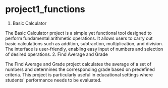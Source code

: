 # project1_functions
1. Basic Calculator

The Basic Calculator project is a simple yet functional tool designed to perform fundamental arithmetic operations. It allows users to carry out basic calculations such as addition, subtraction, multiplication, and division. The interface is user-friendly, enabling easy input of numbers and selection of desired operations.
2. Find Average and Grade

The Find Average and Grade project calculates the average of a set of numbers and determines the corresponding grade based on predefined criteria. This project is particularly useful in educational settings where students' performance needs to be evaluated.
